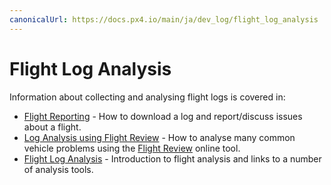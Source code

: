```yaml
---
canonicalUrl: https://docs.px4.io/main/ja/dev_log/flight_log_analysis
---
```


# Flight Log Analysis

Information about collecting and analysing flight logs is covered in:

- [Flight Reporting](../getting_started/flight_reporting.md) - How to download a log and report/discuss issues about a flight.
- [Log Analysis using Flight Review](../log/flight_review.md) - How to analyse many common vehicle problems using the [Flight Review](https://logs.px4.io/) online tool.
- [Flight Log Analysis](../log/flight_log_analysis.md) - Introduction to flight analysis and links to a number of analysis tools.
